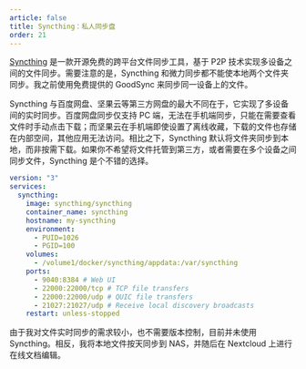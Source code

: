 ```yaml
---
article: false
title: Syncthing：私人同步盘
order: 21
---
```


[Syncthing](https://github.com/syncthing/syncthing) 是一款开源免费的跨平台文件同步工具，基于 P2P 技术实现多设备之间的文件同步。需要注意的是，Syncthing 和微力同步都不能使本地两个文件夹同步。我之前使用免费提供的 GoodSync 来同步同一设备上的文件。

Syncthing 与百度网盘、坚果云等第三方网盘的最大不同在于，它实现了多设备间的实时同步。百度网盘同步仅支持 PC 端，无法在手机端同步，只能在需要查看文件时手动点击下载；而坚果云在手机端即使设置了离线收藏，下载的文件也存储在内部空间，其他应用无法访问。相比之下，Syncthing 默认将文件夹同步到本地，而非按需下载。如果你不希望将文件托管到第三方，或者需要在多个设备之间同步文件，Syncthing 是个不错的选择。

```yml
version: "3"
services:
  syncthing:
    image: syncthing/syncthing
    container_name: syncthing
    hostname: my-syncthing
    environment:
      - PUID=1026
      - PGID=100
    volumes:
      - /volume1/docker/syncthing/appdata:/var/syncthing
    ports:
      - 9040:8384 # Web UI
      - 22000:22000/tcp # TCP file transfers
      - 22000:22000/udp # QUIC file transfers
      - 21027:21027/udp # Receive local discovery broadcasts
    restart: unless-stopped
```

由于我对文件实时同步的需求较小，也不需要版本控制，目前并未使用 Syncthing。相反，我将本地文件按天同步到 NAS，并随后在 Nextcloud 上进行在线文档编辑。
